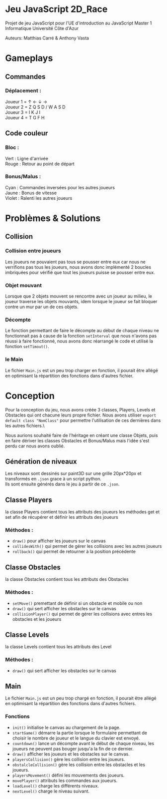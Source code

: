 # Jeu JavaScript 2D_Race
Projet de jeu JavaScript pour l'UE d'introduction au JavaScript Master 1 Informatique Université Côte d'Azur

Auteurs: Matthias Carré & Anthony Vasta

# Gameplays

## Commandes

### Déplacement :
Joueur 1 = ↑ ← ↓ →\
Joueur 2 = Z Q S D / W A S D\
Joueur 3 = I K J I\
Joueur 4 = T G F H

## Code couleur

### Bloc :
   Vert : Ligne d'arrivée\
   Rouge : Retour au point de départ

### Bonus/Malus :
   Cyan : Commandes inversées pour les autres joueurs\
   Jaune : Bonus de vitesse\
   Violet : Ralenti les autres joueurs

# Problèmes & Solutions
## Collision
### Collision entre joueurs
Les joueurs ne pouvaient pas tous se pousser entre eux car nous ne verrifions pas tous les joueurs, nous avons donc implémenté 2 boucles imbriquées pour vérifié que tout les joueurs puisse se pousser entre eux.

### Objet mouvant
Lorsque que 2 objets mouvent se rencontre avec un joueur au milieu, le joueur traverse les objets mouvants, idem lorsque le joueur se fait bloquer contre un mur par un de ces objets.

### Décompte
Le fonction permettant de faire le décompte au début de chaque niveau ne fonctionnait pas à cause de la fonction `setInterval` que nous n'avons pas réussi à faire fonctionné, nous avons donc réarrangé le code et utilisé la fonction `setTimout()`.

### le Main
Le fichier `Main.js` est un peu trop charger en fonction, il pourait être allégé en optimisant la répartition des fonctions dans d'autres fichier.

# Conception
Pour la conception du jeu, nous avons créée 3 classes, Players, Levels et Obstacles qui ont chacune leurs propre fichier.
Nous avons utiliser `export default class "NomClass"` pour permettre l'utilisation de ces dernières dans les autres fichiers.\

Nous aurions souhaité faire de l'héritage en créant une classe Objets, puis en faire dériver les classes Obstacles et Bonus/Malus mais l'idée s'est perdu car nous avons oublié.

## Génération de niveaux
Les niveaux sont dessinés sur paint3D sur une grille 20px*20px et transformés en `.json` grace à un script python.\
Ils sont ensuite générés dans le jeu à partir de ce `.json`.

## Classe Players
la classe Players contient tous les attributs des joueurs
les méthodes get et set afin de récupérer et définir les attributs des joueurs
### Méthodes :
- `draw()` pour afficher les joueurs sur le canvas
- `collidesWith()` qui permet de gérer les collisions avec les autres joueurs
- `rollback()` qui permet de retourner à la position précédente

## Classe Obstacles
la classe Obstacles contient tous les attributs des Obstacles
### Méthodes :
- `setMove()` premettant de définir si un obstacle et mobile ou non
- `draw()` qui sert afficher les obstacles sur le canvas
- `collisionPlayer()` qui permet de gérer les collisions avec entres les obstacles et les joueurs

## Classe Levels
la classe Levels contient tous les attributs des Level
### Méthodes :
- `draw()` qui sert afficher les obstacles sur le canvas

## Main
Le fichier `Main.js` est un peu trop chargé en fonction, il pourait être allégé en optimisant la répartition des fonctions dans d'autres fichiers.

### Fonctions
- `init()` initialise le canvas au chargement de la page.
- `startGame()` démarre la partie lorsque le formulaire permettant de choisir le nombre de joueur et le langue du clavier est envoyé.
- `countdown()` lance un décompte avant le début de chaque niveau, les joueurs ne peuvent pas bouger jusqu'a la fin de ce dernier.
- `draw()` afficher les joueurs et les obstacles sur le canvas.
- `playersCollision()` gère les collision entre les joueurs.
- `obstalcleCollision()` gère les collision entre les obstacles et les joueurs.
- `playersMovement()` défini les mouvements des joueurs.
- `movePlayer()` attributs les commandes aux joueurs.
- `loadLevel()` charge les différents niveaux.
- `nextLevel()` charge le niveau suivant.

